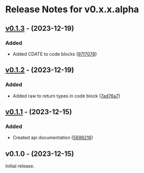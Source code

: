# Release Notes for v0.x.x.alpha

## [v0.1.3](https://github.com/The-FireHub-Project/Documentor/compare/v0.1.2...v0.1.3) - (2023-12-19)

### Added
- Added CDATE to code blocks ([97f7078](https://github.com/The-FireHub-Project/Documentor/commit/97f7078))

## [v0.1.2](https://github.com/The-FireHub-Project/Documentor/compare/v0.1.1...v0.1.2) - (2023-12-19)

### Added
- Added raw to return types in code block ([7ad76a7](https://github.com/The-FireHub-Project/Documentor/commit/7ad76a7))

## [v0.1.1](https://github.com/The-FireHub-Project/Documentor/compare/v0.1.0...v0.1.1) - (2023-12-15)

### Added
- Created api documentation ([5698216](https://github.com/The-FireHub-Project/Documentor/commit/5698216))

## v0.1.0 - (2023-12-15)

Initial release.